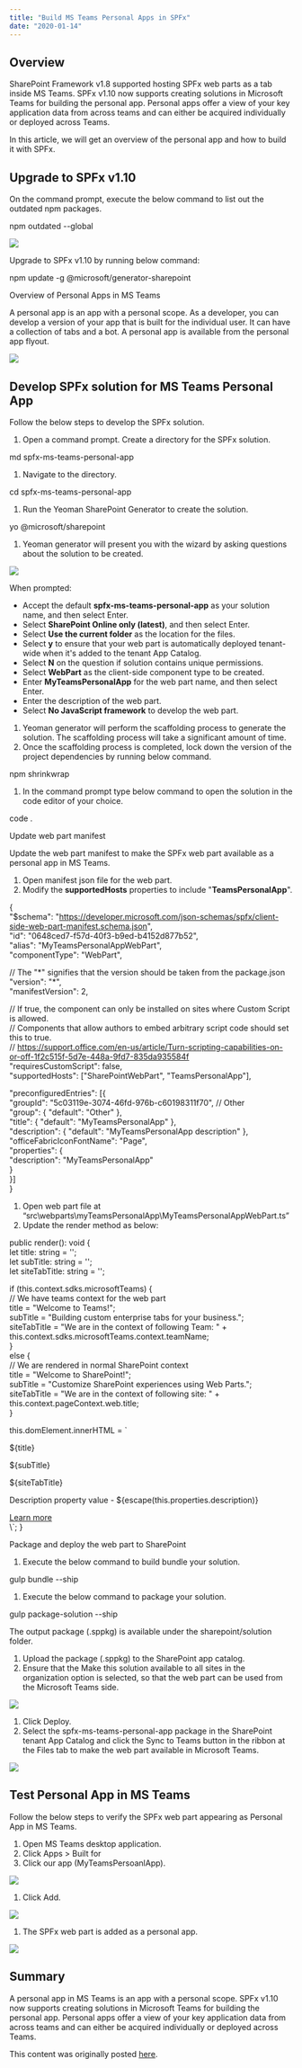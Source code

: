 ```yaml
---
title: "Build MS Teams Personal Apps in SPFx"
date: "2020-01-14"
---
```


## Overview

SharePoint Framework v1.8 supported hosting SPFx web parts as a tab inside MS Teams. SPFx v1.10 now supports creating solutions in Microsoft Teams for building the personal app. Personal apps offer a view of your key application data from across teams and can either be acquired individually or deployed across Teams.

In this article, we will get an overview of the personal app and how to build it with SPFx.

## Upgrade to SPFx v1.10

On the command prompt, execute the below command to list out the outdated npm packages.

npm outdated --global

![](https://nanddeepnachanblogs.com/wp-content/uploads/2020/03/word-image-423.png)

Upgrade to SPFx v1.10 by running below command:

npm update -g @microsoft/generator-sharepoint

Overview of Personal Apps in MS Teams

A personal app is an app with a personal scope. As a developer, you can develop a version of your app that is built for the individual user. It can have a collection of tabs and a bot. A personal app is available from the personal app flyout.

![](https://nanddeepnachanblogs.com/wp-content/uploads/2020/03/word-image-424.png)

## Develop SPFx solution for MS Teams Personal App

Follow the below steps to develop the SPFx solution.

1. Open a command prompt. Create a directory for the SPFx solution.

md spfx-ms-teams-personal-app

1. Navigate to the directory.

cd spfx-ms-teams-personal-app

1. Run the Yeoman SharePoint Generator to create the solution.

yo @microsoft/sharepoint

1. Yeoman generator will present you with the wizard by asking questions about the solution to be created.

![](https://nanddeepnachanblogs.com/wp-content/uploads/2020/03/word-image-425.png)

When prompted:

- Accept the default **spfx-ms-teams-personal-app** as your solution name, and then select Enter.
- Select **SharePoint Online only (latest)**, and then select Enter.
- Select **Use the current folder** as the location for the files.
- Select **y** to ensure that your web part is automatically deployed tenant-wide when it's added to the tenant App Catalog.
- Select **N** on the question if solution contains unique permissions.
- Select **WebPart** as the client-side component type to be created.
- Enter **MyTeamsPersonalApp** for the web part name, and then select Enter.
- Enter the description of the web part.
- Select **No JavaScript framework** to develop the web part.

1. Yeoman generator will perform the scaffolding process to generate the solution. The scaffolding process will take a significant amount of time.
2. Once the scaffolding process is completed, lock down the version of the project dependencies by running below command.

npm shrinkwrap

1. In the command prompt type below command to open the solution in the code editor of your choice.

code .

Update web part manifest

Update the web part manifest to make the SPFx web part available as a personal app in MS Teams.

1. Open manifest json file for the web part.
2. Modify the **supportedHosts** properties to include "**TeamsPersonalApp**".

{  
  "$schema": "https://developer.microsoft.com/json-schemas/spfx/client-side-web-part-manifest.schema.json",  
  "id": "0648ced7-f57d-40f3-b9ed-b4152d877b52",  
  "alias": "MyTeamsPersonalAppWebPart",  
  "componentType": "WebPart",  
  
  // The "\*" signifies that the version should be taken from the package.json  
  "version": "\*",  
  "manifestVersion": 2,  
  
  // If true, the component can only be installed on sites where Custom Script is allowed.  
  // Components that allow authors to embed arbitrary script code should set this to true.  
  // https://support.office.com/en-us/article/Turn-scripting-capabilities-on-or-off-1f2c515f-5d7e-448a-9fd7-835da935584f  
  "requiresCustomScript": false,  
  "supportedHosts": \["SharePointWebPart", "TeamsPersonalApp"\],  
  
  "preconfiguredEntries": \[{  
    "groupId": "5c03119e-3074-46fd-976b-c60198311f70", // Other  
    "group": { "default": "Other" },  
    "title": { "default": "MyTeamsPersonalApp" },  
    "description": { "default": "MyTeamsPersonalApp description" },  
    "officeFabricIconFontName": "Page",  
    "properties": {  
      "description": "MyTeamsPersonalApp"  
    }  
  }\]  
}

1. Open web part file at “src\\webparts\\myTeamsPersonalApp\\MyTeamsPersonalAppWebPart.ts”
2. Update the render method as below:

public render(): void {  
  let title: string = '';  
  let subTitle: string = '';  
  let siteTabTitle: string = '';  
  
  if (this.context.sdks.microsoftTeams) {  
    // We have teams context for the web part  
    title = "Welcome to Teams!";  
    subTitle = "Building custom enterprise tabs for your business.";  
    siteTabTitle = "We are in the context of following Team: " + this.context.sdks.microsoftTeams.context.teamName;  
  }  
  else {  
    // We are rendered in normal SharePoint context  
    title = "Welcome to SharePoint!";  
    subTitle = "Customize SharePoint experiences using Web Parts.";  
    siteTabTitle = "We are in the context of following site: " + this.context.pageContext.web.title;  
  }  
  
  this.domElement.innerHTML = \`  
  <div class="${ styles.myTeamsPersonalApp}">  
    <div class="${ styles.container}">  
      <div class="${ styles.row}">  
        <div class="${ styles.column}">  
          <span class="${ styles.title}">${title}</span>  
          <p class="${ styles.subTitle}">${subTitle}</p>  
          <p class="${ styles.description}">${siteTabTitle}</p>  
          <p class="${ styles.description}">Description property value - ${escape(this.properties.description)}</p>  
          <a href="https://aka.ms/spfx" class="${ styles.button}">  
            <span class="${ styles.label}">Learn more</span>  
          </a>  
        </div>  
      </div>  
    </div>  
  </div>\`;  
}

Package and deploy the web part to SharePoint

1. Execute the below command to build bundle your solution.

gulp bundle --ship

1. Execute the below command to package your solution.

gulp package-solution --ship

The output package (.sppkg) is available under the sharepoint/solution folder.

1. Upload the package (.sppkg) to the SharePoint app catalog.
2. Ensure that the Make this solution available to all sites in the organization option is selected, so that the web part can be used from the Microsoft Teams side.

![](https://nanddeepnachanblogs.com/wp-content/uploads/2020/03/word-image-426.png)

1. Click Deploy.
2. Select the spfx-ms-teams-personal-app package in the SharePoint tenant App Catalog and click the Sync to Teams button in the ribbon at the Files tab to make the web part available in Microsoft Teams.

![](https://nanddeepnachanblogs.com/wp-content/uploads/2020/03/word-image-427.png)

## Test Personal App in MS Teams

Follow the below steps to verify the SPFx web part appearing as Personal App in MS Teams.

1. Open MS Teams desktop application.
2. Click Apps > Built for <tenant>
3. Click our app (MyTeamsPersoanlApp).

![](https://nanddeepnachanblogs.com/wp-content/uploads/2020/03/word-image-428.png)

1. Click Add.

![](https://nanddeepnachanblogs.com/wp-content/uploads/2020/03/word-image-429.png)

1. The SPFx web part is added as a personal app.

![](https://nanddeepnachanblogs.com/wp-content/uploads/2020/03/word-image-430.png)

## Summary

A personal app in MS Teams is an app with a personal scope. SPFx v1.10 now supports creating solutions in Microsoft Teams for building the personal app. Personal apps offer a view of your key application data from across teams and can either be acquired individually or deployed across Teams.

This content was originally posted [here](https://www.c-sharpcorner.com/article/sharepoint-framework-v1-10-build-ms-teams-personal-app/).
